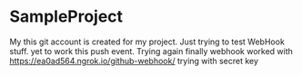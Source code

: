 # SampleProject
My this git account is created for my project. 
Just trying to test WebHook stuff. yet to work this push event. Trying again
finally webhook worked with https://ea0ad564.ngrok.io/github-webhook/
trying with secret key

